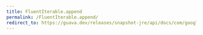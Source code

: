 ```yaml
---
title: FluentIterable.append
permalink: /FluentIterable.append/
redirect_to: https://guava.dev/releases/snapshot-jre/api/docs/com/google/common/collect/FluentIterable.html#append-E...-
---
```

